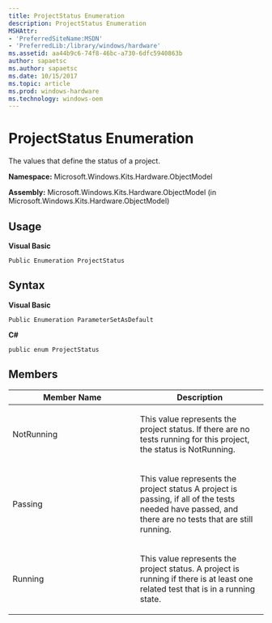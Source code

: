 ```yaml
---
title: ProjectStatus Enumeration
description: ProjectStatus Enumeration
MSHAttr:
- 'PreferredSiteName:MSDN'
- 'PreferredLib:/library/windows/hardware'
ms.assetid: aa44b9c6-74f8-46bc-a730-6dfc5940863b
author: sapaetsc
ms.author: sapaetsc
ms.date: 10/15/2017
ms.topic: article
ms.prod: windows-hardware
ms.technology: windows-oem
---
```


# ProjectStatus Enumeration


The values that define the status of a project.

**Namespace:** Microsoft.Windows.Kits.Hardware.ObjectModel

**Assembly:** Microsoft.Windows.Kits.Hardware.ObjectModel (in Microsoft.Windows.Kits.Hardware.ObjectModel)

## <span id="Usage"></span><span id="usage"></span><span id="USAGE"></span>Usage


**Visual Basic**

`Public Enumeration ProjectStatus`

## <span id="Syntax"></span><span id="syntax"></span><span id="SYNTAX"></span>Syntax


**Visual Basic**

`Public Enumeration ParameterSetAsDefault`

**C#**

`public enum ProjectStatus`

## <span id="Members"></span><span id="members"></span><span id="MEMBERS"></span>Members


<table>
<colgroup>
<col width="50%" />
<col width="50%" />
</colgroup>
<thead>
<tr class="header">
<th>Member Name</th>
<th>Description</th>
</tr>
</thead>
<tbody>
<tr class="odd">
<td><p>NotRunning</p></td>
<td><p>This value represents the project status. If there are no tests running for this project, the status is NotRunning.</p></td>
</tr>
<tr class="even">
<td><p>Passing</p></td>
<td><p>This value represents the project status A project is passing, if all of the tests needed have passed, and there are no tests that are still running.</p></td>
</tr>
<tr class="odd">
<td><p>Running</p></td>
<td><p>This value represents the project status. A project is running if there is at least one related test that is in a running state.</p></td>
</tr>
</tbody>
</table>

 

 

 






